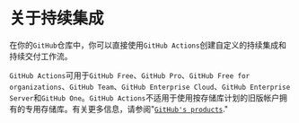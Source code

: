 # 关于持续集成

在你的`GitHub`仓库中，你可以直接使用`GitHub Actions`创建自定义的持续集成和持续交付工作流。

`GitHub Actions`可用于`GitHub Free`、`GitHub Pro`、`GitHub Free for organizations`、`GitHub Team`、`GitHub Enterprise Cloud`、`GitHub Enterprise Server`和`GitHub One`。`GitHub Actions`不适用于使用按存储库计划的旧版帐户拥有的专用存储库。有关更多信息，请参阅"[`GitHub's products`](https://docs.github.com/articles/github-s-products)."